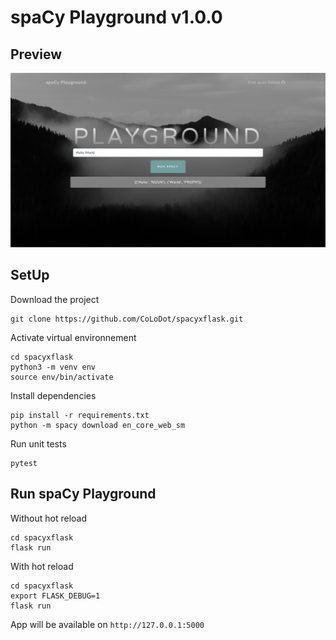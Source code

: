 # spaCy Playground v1.0.0

## Preview

![Preview](static/bootstrap/assets/img/preview.png)

## SetUp

Download the project
```
git clone https://github.com/CoLoDot/spacyxflask.git
```

Activate virtual environnement
```
cd spacyxflask
python3 -m venv env
source env/bin/activate
```

Install dependencies 
```
pip install -r requirements.txt
python -m spacy download en_core_web_sm
```

Run unit tests
```
pytest
```

## Run spaCy Playground

Without hot reload
```
cd spacyxflask
flask run
```

With hot reload
```
cd spacyxflask
export FLASK_DEBUG=1
flask run
```

App will be available on ```http://127.0.0.1:5000```